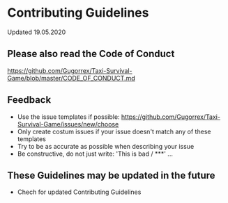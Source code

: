 # Contributing Guidelines
Updated 19.05.2020

## Please also read the Code of Conduct
https://github.com/Gugorrex/Taxi-Survival-Game/blob/master/CODE_OF_CONDUCT.md

## Feedback
* Use the issue templates if possible: https://github.com/Gugorrex/Taxi-Survival-Game/issues/new/choose
* Only create costum issues if your issue doesn't match any of these templates
* Try to be as accurate as possible when describing your issue
* Be constructive, do not just write: 'This is bad / ***' ...

## These Guidelines may be updated in the future
* Chech for updated Contributing Guidelines

